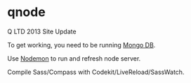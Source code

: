 qnode
=====

Q LTD 2013 Site Update


To get working, you need to be running [Mongo DB](http://www.mongodb.org/).

Use [Nodemon](https://github.com/remy/nodemon) to run and refresh node server.

Compile Sass/Compass with Codekit/LiveReload/SassWatch.